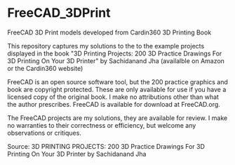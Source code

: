 # FreeCAD_3DPrint
FreeCAD 3D Print models developed from Cardin360 3D Printing Book

This repository captures my solutions to the to the example projects displayed in the book "3D Printing Projects: 200 3D Practice Drawings For 3D Printing On Your 3D Printer" by Sachidanand Jha  (availalble on Amazon or the Cardin360 website)

FreeCAD is an open source software tool, but the 200 practice graphics and book are copyright protected. These are only available for use if you have a licensed copy of the original book. I make no attributions other than what the author prescribes. FreeCAD is available for download at FreeCAD.org.

The FreeCAD projects are my solutions, they are available for review. I make no warranties to their correctness or efficiency, but welcome any observations or critiques.

Source:  3D PRINTING PROJECTS: 200 3D Practice Drawings For 3D Printing On Your 3D Printer by Sachidanand Jha